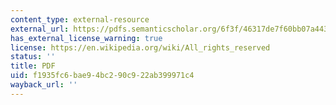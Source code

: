 ```yaml
---
content_type: external-resource
external_url: https://pdfs.semanticscholar.org/6f3f/46317de7f60bb07a443e6e12df6a48786600.pdf?_ga=2.202723346.2016510353.1566239404-159250059.1566239404
has_external_license_warning: true
license: https://en.wikipedia.org/wiki/All_rights_reserved
status: ''
title: PDF
uid: f1935fc6-bae9-4bc2-90c9-22ab399971c4
wayback_url: ''
---
```

